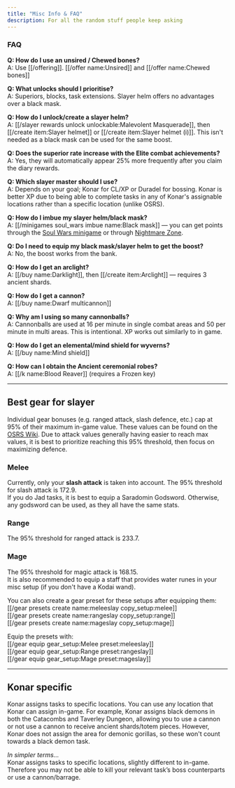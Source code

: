 ```yaml
---
title: "Misc Info & FAQ"
description: For all the random stuff people keep asking
---
```


### FAQ

**Q: How do I use an unsired / Chewed bones?**  
A: Use [[/offering]]. [[/offer name\:Unsired]] and [[/offer name\:Chewed bones]]

**Q: What unlocks should I prioritise?**  
A: Superiors, blocks, task extensions. Slayer helm offers no advantages over a black mask.

**Q: How do I unlock/create a slayer helm?**  
A: [[/slayer rewards unlock unlockable\:Malevolent Masquerade]], then [[/create item\:Slayer helmet]] or [[/create item\:Slayer helmet (i)]]. This isn't needed as a black mask can be used for the same boost.

**Q: Does the superior rate increase with the Elite combat achievements?**  
A: Yes, they will automatically appear 25% more frequently after you claim the diary rewards.

**Q: Which slayer master should I use?**  
A: Depends on your goal; Konar for CL/XP or Duradel for bossing. Konar is better XP due to being able to complete tasks in any of Konar's assignable locations rather than a specific location (unlike OSRS).

**Q: How do I imbue my slayer helm/black mask?**  
A: [[/minigames soul_wars imbue name\:Black mask]] — you can get points through the [Soul Wars minigame](https://wiki.oldschool.gg/minigames/soul-wars) or through [Nightmare Zone](../../miscellaneous/nightmare-zone.md).

**Q: Do I need to equip my black mask/slayer helm to get the boost?**  
A: No, the boost works from the bank.

**Q: How do I get an arclight?**  
A: [[/buy name\:Darklight]], then [[/create item\:Arclight]] — requires 3 ancient shards.

**Q: How do I get a cannon?**  
A: [[/buy name\:Dwarf multicannon]]

**Q: Why am I using so many cannonballs?**  
A: Cannonballs are used at 16 per minute in single combat areas and 50 per minute in multi areas. This is intentional. XP works out similarly to in game.

**Q: How do I get an elemental/mind shield for wyverns?**  
A: [[/buy name\:Mind shield]]

**Q: How can I obtain the Ancient ceremonial robes?**  
A: [[/k name\:Blood Reaver]] (requires a Frozen key)

---

## Best gear for slayer

Individual gear bonuses (e.g. ranged attack, slash defence, etc.) cap at 95% of their maximum in-game value. These values can be found on the [OSRS Wiki](https://oldschool.runescape.wiki/w/Armour/Highest_bonuses). Due to attack values generally having easier to reach max values, it is best to prioritize reaching this 95% threshold, then focus on maximizing defence.

### Melee

Currently, only your **slash attack** is taken into account. The 95% threshold for slash attack is 172.9.  
If you do Jad tasks, it is best to equip a Saradomin Godsword. Otherwise, any godsword can be used, as they all have the same stats.

### Range

The 95% threshold for ranged attack is 233.7.

### Mage

The 95% threshold for magic attack is 168.15.  
It is also recommended to equip a staff that provides water runes in your misc setup (if you don't have a Kodai wand).

You can also create a gear preset for these setups after equipping them:  
[[/gear presets create name\:meleeslay copy_setup\:melee]]  
[[/gear presets create name\:rangeslay copy_setup\:range]]  
[[/gear presets create name\:mageslay copy_setup\:mage]]

Equip the presets with:  
[[/gear equip gear_setup\:Melee preset\:meleeslay]]  
[[/gear equip gear_setup\:Range preset\:rangeslay]]  
[[/gear equip gear_setup\:Mage preset\:mageslay]]

---

## Konar specific

Konar assigns tasks to specific locations. You can use any location that Konar can assign in-game. For example, Konar assigns black demons in both the Catacombs and Taverley Dungeon, allowing you to use a cannon or not use a cannon to receive ancient shards/totem pieces. However, Konar does not assign the area for demonic gorillas, so these won't count towards a black demon task.

_In simpler terms..._  
Konar assigns tasks to specific locations, slightly different to in-game. Therefore you may not be able to kill your relevant task’s boss counterparts or use a cannon/barrage.

